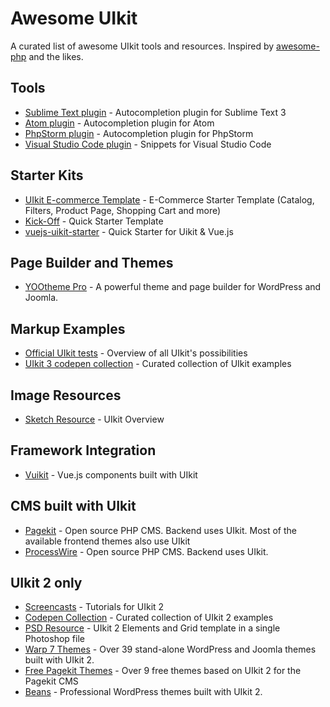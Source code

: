 # Awesome UIkit

A curated list of awesome UIkit tools and resources. Inspired by [awesome-php](https://github.com/ziadoz/awesome-php) and the likes.

## Tools

- [Sublime Text plugin](https://github.com/uikit/uikit-sublime) - Autocompletion plugin for Sublime Text 3
- [Atom plugin](https://atom.io/packages/uikit-atom) - Autocompletion plugin for Atom
- [PhpStorm plugin](https://github.com/Bixie/intellij-uikit) - Autocompletion plugin for PhpStorm
- [Visual Studio Code plugin](https://marketplace.visualstudio.com/items?itemName=Keno.uikit-3-snippets) - Snippets for Visual Studio Code

## Starter Kits

- [UIkit E-commerce Template](https://github.com/chekromul/uikit-ecommerce-template) - E-Commerce Starter Template (Catalog, Filters, Product Page, Shopping Cart and more)
- [Kick-Off](https://github.com/zzseba78/Kick-Off) - Quick Starter Template
- [vuejs-uikit-starter](https://github.com/mstaack/vuejs-uikit-starter) - Quick Starter for Uikit & Vue.js

## Page Builder and Themes

- [YOOtheme Pro](https://yootheme.com/pro) - A powerful theme and page builder for WordPress and Joomla.

## Markup Examples

- [Official UIkit tests](https://getuikit.com/assets/uikit/tests/) - Overview of all UIkit's possibilities
- [UIkit 3 codepen collection](https://codepen.io/collection/AYNaMv) - Curated collection of UIkit examples 

## Image Resources
- [Sketch Resource](https://www.sketchappsources.com/free-source/2836-getuikit-sketch-template-sketch-freebie-resource.html) - UIkit Overview

## Framework Integration
 - [Vuikit](https://vuikit.js.org) - Vue.js components built with UIkit

## CMS built with UIkit
 - [Pagekit](https://pagekit.com) - Open source PHP CMS. Backend uses UIkit. Most of the available frontend themes also use UIkit
 - [ProcessWire](https://processwire.com) - Open source PHP CMS. Backend uses UIkit.
 
## UIkit 2 only

- [Screencasts](https://www.youtube.com/playlist?list=PL2SfpsC7cy0gv9O7nNKyQZBrFjhi3LH-V) - Tutorials for UIkit 2
- [Codepen Collection](http://codepen.io/collection/njbqPE) - Curated collection of UIkit 2 examples
- [PSD Resource](https://plus.google.com/118003653058454072787/posts/LjqLED97Bh3) - UIkit 2 Elements and Grid template in a single Photoshop file
- [Warp 7 Themes](https://yootheme.com/themes#warp-themes) - Over 39 stand-alone WordPress and Joomla themes built with UIkit 2.
- [Free Pagekit Themes](https://pagekit.com/marketplace/themes?page=0) - Over 9 free themes based on UIkit 2 for the Pagekit CMS
- [Beans](https://www.getbeans.io) - Professional WordPress themes built with UIkit 2.

